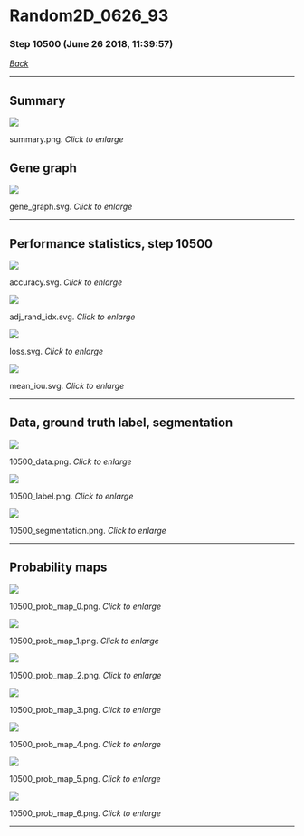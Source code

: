 # Random2D_0626_93

### Step 10500 (June 26 2018, 11:39:57)

[_Back_](..)

---

## Summary

<div class="images"><a href="media/summary.png"><img  src="media/summary.png" align="center"></a><p>summary.png. <i>Click to enlarge</i></p></div>

## Gene graph

<div class="images"><a href="media/gene_graph.svg"><img  src="media/gene_graph.svg" align="center"></a><p>gene_graph.svg. <i>Click to enlarge</i></p></div>

---

## Performance statistics, step 10500

<div class="images"><a href="media/accuracy.svg"><img class="mini" src="media/accuracy.svg" align="center"></a><p>accuracy.svg. <i>Click to enlarge</i></p></div>
<div class="images"><a href="media/adj_rand_idx.svg"><img class="mini" src="media/adj_rand_idx.svg" align="center"></a><p>adj_rand_idx.svg. <i>Click to enlarge</i></p></div>
<div class="images"><a href="media/loss.svg"><img class="mini" src="media/loss.svg" align="center"></a><p>loss.svg. <i>Click to enlarge</i></p></div>
<div class="images"><a href="media/mean_iou.svg"><img class="mini" src="media/mean_iou.svg" align="center"></a><p>mean_iou.svg. <i>Click to enlarge</i></p></div>

---

## Data, ground truth label, segmentation

<div class="images"><a href="media/10500_data.png"><img class="mini" src="media/10500_data.png" align="center"></a><p>10500_data.png. <i>Click to enlarge</i></p></div>
<div class="images"><a href="media/10500_label.png"><img class="mini" src="media/10500_label.png" align="center"></a><p>10500_label.png. <i>Click to enlarge</i></p></div>
<div class="images"><a href="media/10500_segmentation.png"><img class="mini" src="media/10500_segmentation.png" align="center"></a><p>10500_segmentation.png. <i>Click to enlarge</i></p></div>

---

## Probability maps

<div class="images"><a href="media/10500_prob_map_0.png"><img class="mini" src="media/10500_prob_map_0.png" align="center"></a><p>10500_prob_map_0.png. <i>Click to enlarge</i></p></div>
<div class="images"><a href="media/10500_prob_map_1.png"><img class="mini" src="media/10500_prob_map_1.png" align="center"></a><p>10500_prob_map_1.png. <i>Click to enlarge</i></p></div>
<div class="images"><a href="media/10500_prob_map_2.png"><img class="mini" src="media/10500_prob_map_2.png" align="center"></a><p>10500_prob_map_2.png. <i>Click to enlarge</i></p></div>
<div class="images"><a href="media/10500_prob_map_3.png"><img class="mini" src="media/10500_prob_map_3.png" align="center"></a><p>10500_prob_map_3.png. <i>Click to enlarge</i></p></div>
<div class="images"><a href="media/10500_prob_map_4.png"><img class="mini" src="media/10500_prob_map_4.png" align="center"></a><p>10500_prob_map_4.png. <i>Click to enlarge</i></p></div>
<div class="images"><a href="media/10500_prob_map_5.png"><img class="mini" src="media/10500_prob_map_5.png" align="center"></a><p>10500_prob_map_5.png. <i>Click to enlarge</i></p></div>
<div class="images"><a href="media/10500_prob_map_6.png"><img class="mini" src="media/10500_prob_map_6.png" align="center"></a><p>10500_prob_map_6.png. <i>Click to enlarge</i></p></div>

---


